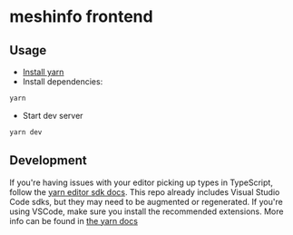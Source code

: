 # meshinfo frontend

## Usage

- [Install yarn](https://yarnpkg.com/getting-started/install)
- Install dependencies:

```bash
yarn
```

- Start dev server

```bash
yarn dev
```

## Development

If you're having issues with your editor picking up types in TypeScript, follow the [yarn editor sdk docs](https://yarnpkg.com/getting-started/editor-sdks). This repo already includes Visual Studio Code sdks, but they may need to be augmented or regenerated.
If you're using VSCode, make sure you install the recommended extensions. More info can be found in [the yarn docs](https://yarnpkg.com/getting-started/editor-sdks#vscode)
